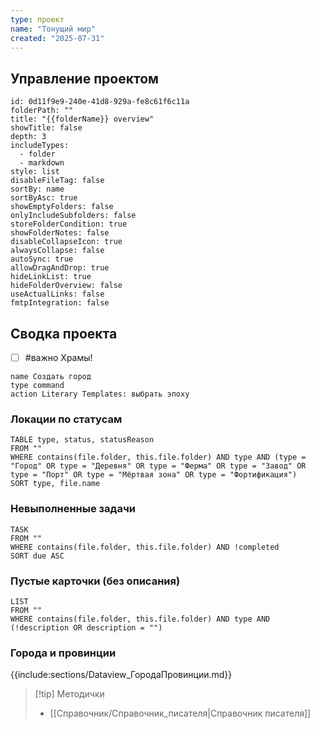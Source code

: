 ```yaml
---
type: проект
name: "Тонущий мир"
created: "2025-07-31"
---
```

## Управление проектом
```folder-overview
id: 0d11f9e9-240e-41d8-929a-fe8c61f6c11a
folderPath: ""
title: "{{folderName}} overview"
showTitle: false
depth: 3
includeTypes:
  - folder
  - markdown
style: list
disableFileTag: false
sortBy: name
sortByAsc: true
showEmptyFolders: false
onlyIncludeSubfolders: false
storeFolderCondition: true
showFolderNotes: false
disableCollapseIcon: true
alwaysCollapse: false
autoSync: true
allowDragAndDrop: true
hideLinkList: true
hideFolderOverview: false
useActualLinks: false
fmtpIntegration: false
```

## Сводка проекта
- [ ] #важно Храмы!

```button
name Создать город
type command
action Literary Templates: выбрать эпоху
```
### Локации по статусам
```dataview
TABLE type, status, statusReason
FROM ""
WHERE contains(file.folder, this.file.folder) AND type AND (type = "Город" OR type = "Деревня" OR type = "Ферма" OR type = "Завод" OR type = "Порт" OR type = "Мёртвая зона" OR type = "Фортификация")
SORT type, file.name
```

### Невыполненные задачи
```dataview
TASK
FROM ""
WHERE contains(file.folder, this.file.folder) AND !completed
SORT due ASC
```

### Пустые карточки (без описания)
```dataview
LIST
FROM ""
WHERE contains(file.folder, this.file.folder) AND type AND (!description OR description = "")
```

### Города и провинции
{{include:sections/Dataview_ГородаПровинции.md}}


> [!tip] Методички
> - [[Справочник/Справочник_писателя|Справочник писателя]]


